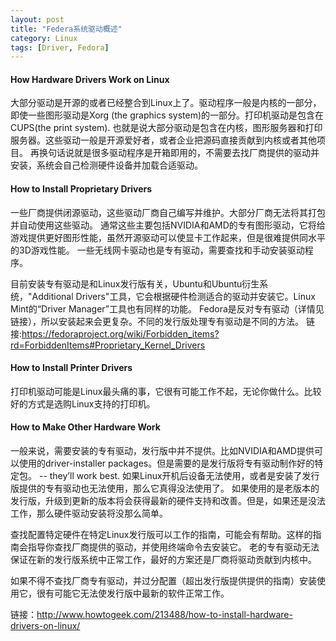 ```yaml
---
layout: post
title: "Federa系统驱动概述"
category: Linux 
tags: [Driver, Fedora]
---
```


#### How Hardware Drivers Work on Linux

大部分驱动是开源的或者已经整合到Linux上了。驱动程序一般是内核的一部分，即使一些图形驱动是Xorg (the graphics system)的一部分。打印机驱动是包含在CUPS(the print system). 也就是说大部分驱动是包含在内核，图形服务器和打印服务器。这些驱动一般是开源爱好者，或者企业把源码直接贡献到内核或者其他项目。 再换句话说就是很多驱动程序是开箱即用的，不需要去找厂商提供的驱动并安装，系统会自己检测硬件设备并加载合适驱动。

#### How to Install Proprietary Drivers

一些厂商提供闭源驱动，这些驱动厂商自己编写并维护。大部分厂商无法将其打包并自动使用这些驱动。 通常这些主要包括NVIDIA和AMD的专有图形驱动，它将给游戏提供更好图形性能，虽然开源驱动可以使显卡工作起来，但是很难提供同水平的3D游戏性能。 一些无线网卡驱动也是专有驱动，需要查找和手动安装驱动程序。

目前安装专有驱动是和Linux发行版有关，Ubuntu和Ubuntu衍生系统，"Additional Drivers"工具，它会根据硬件检测适合的驱动并安装它。Linux Mint的“Driver Manager”工具也有同样的功能。 Fedora是反对专有驱动（详情见链接），所以安装起来会更复杂。不同的发行版处理专有驱动是不同的方法。 链接:https://fedoraproject.org/wiki/Forbidden_items?rd=ForbiddenItems#Proprietary_Kernel_Drivers

#### How to Install Printer Drivers

打印机驱动可能是Linux最头痛的事，它很有可能工作不起，无论你做什么。比较好的方式是选购Linux支持的打印机。


#### How to Make Other Hardware Work

一般来说，需要安装的专有驱动，发行版中并不提供。比如NVIDIA和AMD提供可以使用的driver-installer packages。但是需要的是发行版将专有驱动制作好的特定包。 -- they’ll work best. 如果Linux开机后设备无法使用，或者是安装了发行版提供的专有驱动也无法使用，那么它真得没法使用了。 如果使用的是老版本的发行版，升级到更新的版本将会获得最新的硬件支持和改善。但是，如果还是没法工作，那么硬件驱动安装将没那么简单。

查找配置特定硬件在特定Linux发行版可以工作的指南，可能会有帮助。这样的指南会指导你查找厂商提供的驱动，并使用终端命令去安装它。 老的专有驱动无法保证在新的发行版系统中正常工作，最好的方案还是厂商将驱动贡献到内核中。

如果不得不查找厂商专有驱动，并过分配置（超出发行版提供提供的指南）安装使用它，很有可能它无法使发行版中最新的软件正常工作。

链接：http://www.howtogeek.com/213488/how-to-install-hardware-drivers-on-linux/

